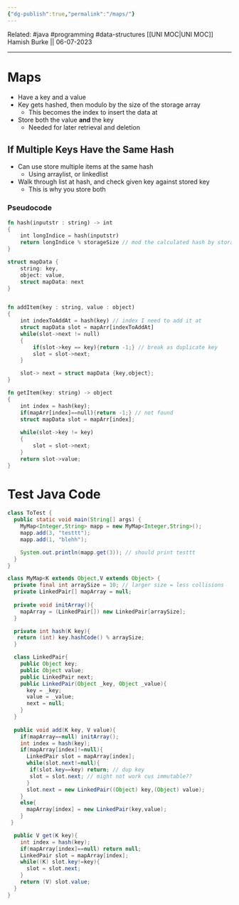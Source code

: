 ```yaml
---
{"dg-publish":true,"permalink":"/maps/"}
---
```


Related: #java #programming #data-structures
[[UNI MOC\|UNI MOC]]
Hamish Burke || 06-07-2023
***

# Maps

- Have a key and a value
- Key gets hashed, then modulo by the size of the storage array
	- This becomes the index to insert the data at
- Store both the value **and** the key 
	- Needed for later retrieval and deletion

## If Multiple Keys Have the Same Hash

- Can use store multiple items at the same hash
	- Using arraylist, or linkedlist
- Walk through list at hash, and check given key against stored key
	- This is why you store both

### Pseudocode

```rust
fn hash(inputstr : string) -> int 
{
	int longIndice = hash(inputstr)
	return longIndice % storageSize // mod the calculated hash by storage size
}

struct mapData {
	string: key,
	object: value,
	struct mapData: next
}


fn addItem(key : string, value : object) 
{
	int indexToAddAt = hash(key) // index I need to add it at
	struct mapData slot = mapArr[indexToAddAt]
	while(slot->next != null)
	{
		if(slot->key == key){return -1;} // break as duplicate key
		slot = slot->next;
	}

	slot-> next = struct mapData {key,object};
}

fn getItem(key: string) -> object
{
	int index = hash(key);
	if(mapArr[index]==null){return -1;} // not found
	struct mapData slot = mapArr[index];
	
	while(slot->key != key)
	{
		slot = slot->next;
	} 
	return slot->value;
}
```

# Test Java Code

```java
class ToTest {
  public static void main(String[] args) {
    MyMap<Integer,String> mapp = new MyMap<Integer,String>();
    mapp.add(3, "testtt");
    mapp.add(1, "blehh");

	System.out.println(mapp.get(3)); // should print testtt
  }
}   

class MyMap<K extends Object,V extends Object> {
  private final int arraySize = 10; // larger size = less collisions
  private LinkedPair[] mapArray = null; 
  
  private void initArray(){
    mapArray = (LinkedPair[]) new LinkedPair[arraySize];
  }

  private int hash(K key){
   return (int) key.hashCode() % arraySize;
  }

  class LinkedPair{
    public Object key;
    public Object value;
    public LinkedPair next;
    public LinkedPair(Object _key, Object _value){
      key = _key;
      value = _value;
      next = null;
    }
  }
  
  public void add(K key, V value){
    if(mapArray==null) initArray();
    int index = hash(key);
    if(mapArray[index]!=null){
      LinkedPair slot = mapArray[index];
      while(slot.next!=null){
       if(slot.key==key) return; // dup key
       slot = slot.next; // might not work cus immutable??
      }
      slot.next = new LinkedPair((Object) key,(Object) value);
    }
    else{
      mapArray[index] = new LinkedPair(key,value); 
    }
 }

  public V get(K key){
    int index = hash(key);
    if(mapArray[index]==null) return null;
    LinkedPair slot = mapArray[index];
    while((K) slot.key!=key){
      slot = slot.next;
    }
    return (V) slot.value;
  }
}


```